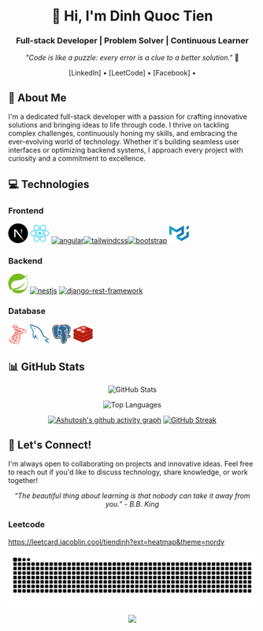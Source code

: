 <div align="center">

# 👋 Hi, I'm Dinh Quoc Tien

### Full-stack Developer | Problem Solver | Continuous Learner

_"Code is like a puzzle: every error is a clue to a better solution."_ 🚀

[LinkedIn] •
[LeetCode] •
[Facebook] •

</div>

## 🚀 About Me
I'm a dedicated full-stack developer with a passion for crafting innovative solutions and bringing ideas to life through code. I thrive on tackling complex challenges, continuously honing my skills, and embracing the ever-evolving world of technology. Whether it's building seamless user interfaces or optimizing backend systems, I approach every project with curiosity and a commitment to excellence.

## 💻 Technologies

### Frontend
<p align="left"> <a href="https://nextjs.org/" target="_blank"><img src="https://raw.githubusercontent.com/devicons/devicon/master/icons/nextjs/nextjs-original.svg" alt="nextjs" width="40" height="40"/></a> <a href="https://reactjs.org/" target="_blank"><img src="https://raw.githubusercontent.com/devicons/devicon/master/icons/react/react-original.svg" alt="reactjs" width="40" height="40"/></a> <a href="https://angular.io" target="_blank"><img src="https://angular.io/assets/images/logos/angular/angular.svg" alt="angular" width="40" height="40"/></a><a href="https://tailwindcss.com/" target="_blank"><img src="https://img.shields.io/badge/Tailwind_CSS-%2338B2AC.svg?style=for-the-badge&logo=tailwind-css&logoColor=white" alt="tailwindcss"/></a><a href="https://getbootstrap.com/" target="_blank"><img src="https://img.shields.io/badge/Bootstrap-%23563D7C.svg?style=for-the-badge&logo=bootstrap&logoColor=white" alt="bootstrap"/></a> <a href="https://material-ui.com/" target="_blank"><img src="https://raw.githubusercontent.com/devicons/devicon/master/icons/materialui/materialui-original.svg" alt="materialui" width="40" height="40"/></a> </p>

### Backend
<p align="left"> <a href="https://spring.io/projects/spring-boot" target="_blank"><img src="https://raw.githubusercontent.com/devicons/devicon/master/icons/spring/spring-original.svg" alt="springboot" width="40" height="40"/></a> <a href="https://nestjs.com/" target="_blank"><img src="https://img.shields.io/badge/NestJS-%23E0234E.svg?style=for-the-badge&logo=nestjs&logoColor=white" alt="nestjs"/></a> <a href="https://www.django-rest-framework.org/" target="_blank"><img src="https://img.shields.io/badge/Django%20REST-%23092E20.svg?style=for-the-badge&logo=django&logoColor=white" alt="django-rest-framework"/></a> </p>

### Database
<p align="left"> <a href="https://www.microsoft.com/en-us/sql-server" target="_blank"><img src="https://raw.githubusercontent.com/devicons/devicon/master/icons/microsoftsqlserver/microsoftsqlserver-plain.svg" alt="sqlserver" width="40" height="40"/></a> <a href="https://www.mysql.com/" target="_blank"><img src="https://raw.githubusercontent.com/devicons/devicon/master/icons/mysql/mysql-original.svg" alt="mysql" width="40" height="40"/></a> <a href="https://www.postgresql.org/" target="_blank"><img src="https://raw.githubusercontent.com/devicons/devicon/master/icons/postgresql/postgresql-original.svg" alt="postgresql" width="40" height="40"/></a> <a href="https://redis.io/" target="_blank"><img src="https://raw.githubusercontent.com/devicons/devicon/master/icons/redis/redis-original.svg" alt="redis" width="40" height="40"/></a> </p>

## 📊 GitHub Stats

<div align="center">

![GitHub Stats](https://github-readme-stats.vercel.app/api?username=danielnine9&show_icons=true&theme=dark&locale=en)

![Top Languages](https://github-readme-stats.vercel.app/api/top-langs?username=danielnine9&show_icons=true&theme=dark&locale=en&layout=compact)

[![Ashutosh's github activity graph](https://github-readme-activity-graph.vercel.app/graph?username=danielnine9&theme=dark)](https://github.com/ashutosh00710/github-readme-activity-graph)
[![GitHub Streak](https://streak-stats.demolab.com?user=danielnine9&theme=dark&exclude_days=Sun%2CSat)](https://git.io/streak-stats)

</div>

</div>

## 🤝 Let's Connect!
I'm always open to collaborating on projects and innovative ideas. Feel free to reach out if you'd like to discuss technology, share knowledge, or work together!

<div align="center"> <em>“The beautiful thing about learning is that nobody can take it away from you.” - B.B. King</em> </div>

### Leetcode
https://leetcard.jacoblin.cool/tiendinh?ext=heatmap&theme=nordv


<!-- Snake Animation -->
<div align="center">
    
  ![snake gif](https://github.com/TechnologyHell/TechnologyHell/blob/output/github-snake-dark.svg)
</div>



<!-- Visit Counter -->
<div align="center">
  
  [![](https://visitcount.itsvg.in/api?id=technologyhell&icon=10&color=6)](https://visitcount.itsvg.in)
</div>
